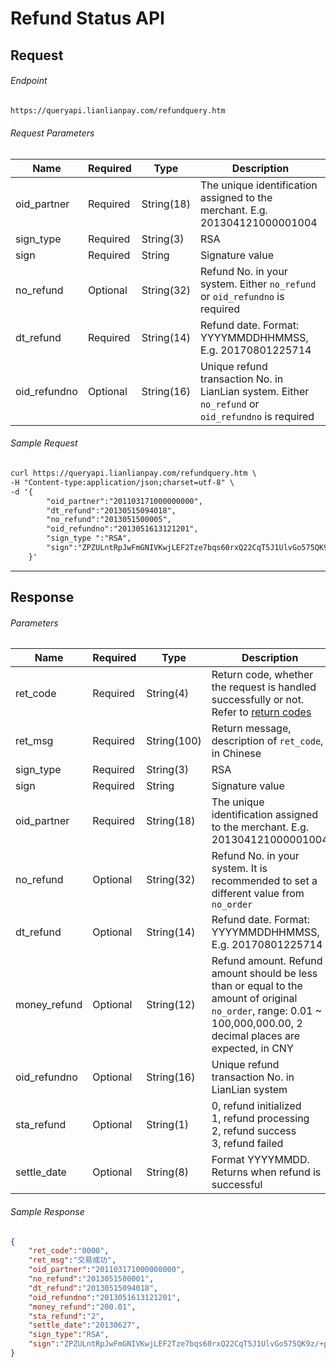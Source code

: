 # Refund Status API

## Request

###### Endpoint

```html
https://queryapi.lianlianpay.com/refundquery.htm
```

###### Request Parameters

|Name|Required|Type|Description|
|---|---|---|---|
|oid_partner|Required|String(18)|The unique identification assigned to the merchant. E.g. 201304121000001004|
|sign_type|Required|String(3)|RSA |
|sign|Required|String|Signature value|
|no_refund|Optional|String(32)|Refund No. in your system. Either ```no_refund``` or ```oid_refundno``` is required|
|dt_refund|Required|String(14)|Refund date. Format: YYYYMMDDHHMMSS, E.g. 20170801225714|
|oid_refundno|Optional|String(16)| Unique refund transaction No. in LianLian system. Either ```no_refund``` or ```oid_refundno``` is required|

###### Sample Request

```html
curl https://queryapi.lianlianpay.com/refundquery.htm \
-H "Content-type:application/json;charset=utf-8" \
-d '{
        "oid_partner":"201103171000000000",
        "dt_refund":"20130515094018",
        "no_refund":"2013051500005",
        "oid_refundno":"2013051613121201",
        "sign_type ":"RSA",
        "sign":"ZPZULntRpJwFmGNIVKwjLEF2Tze7bqs60rxQ22CqT5J1UlvGo575QK9z/+p+7E9cOoRoWzqR6xHZ6WVv3dloyGKDR0btvrdqPgUAoeaX/YOWzTh00vwcQ+HBtXE+vPTfAqjCTxiiSJEOY7ATCF1q7iP3sfQxhS0nDUug1LP3OLk="
    }'
```

***

## Response

###### Parameters

|Name|Required|Type|Description|
|---|---|---|---|
|ret_code|Required|String(4)|Return code, whether the request is handled successfully or not. Refer to [return codes](return_code.md)|
|ret_msg|Required|String(100)|Return message, description of ```ret_code```, in Chinese |
|sign_type|Required|String(3)|RSA |
|sign|Required|String|Signature value|
|oid_partner|Required|String(18)|The unique identification assigned to the merchant. E.g. 201304121000001004|
|no_refund|Optional|String(32)|Refund No. in your system. It is recommended to set a different value from ```no_order```|
|dt_refund|Optional|String(14)|Refund date. Format: YYYYMMDDHHMMSS, E.g. 20170801225714|
|money_refund|Optional|String(12)|Refund amount. Refund amount should be less than or equal to the amount of original ```no_order```, range: 0.01 ~ 100,000,000.00, 2 decimal places are expected, in CNY|
|oid_refundno|Optional|String(16)| Unique refund transaction No. in LianLian system |
|sta_refund|Optional|String(1) | 0, refund initialized <br> 1, refund processing <br> 2, refund success <br> 3, refund failed |
|settle_date|Optional|String(8) | Format YYYYMMDD. Returns when refund is successful |

###### Sample Response

```json
{
    "ret_code":"0000",
    "ret_msg":"交易成功",
    "oid_partner":"201103171000000000",
    "no_refund":"2013051500001",
    "dt_refund":"20130515094018",
    "oid_refundno":"2013051613121201",
    "money_refund":"200.01",
    "sta_refund":"2",
    "settle_date":"20130627",
    "sign_type":"RSA", 
    "sign":"ZPZULntRpJwFmGNIVKwjLEF2Tze7bqs60rxQ22CqT5J1UlvGo575QK9z/+p+7E9cOoRoWzqR6xHZ6WVv3dloyGKDR0btvrdqPgUAoeaX/YOWzTh00vwcQ+HBtXE+vPTfAqjCTxiiSJEOY7ATCF1q7iP3sfQxhS0nDUug1LP3OLk="
}
```